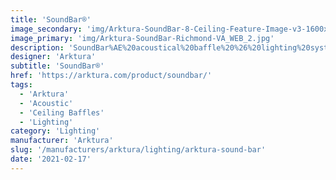 ```yaml
---
title: 'SoundBar®'
image_secondary: 'img/Arktura-SoundBar-8-Ceiling-Feature-Image-v3-1600x1600.png'
image_primary: 'img/Arktura-SoundBar-Richmond-VA_WEB_2.jpg'
description: 'SoundBar%AE%20acoustical%20baffle%20%26%20lighting%20system%20delivers%20high%20performance%20noise%20reduction%20and%20sleek%20integrated%20illumination%20in%20a%20single%20cost-effective%2C%20versatile%20product.%20Choose%20from%20an%20assortment%20of%20lengths%2C%20widths%2C%20and%20depths%2C%20in%20Up%20or%20Down%20lighting%20configurations%2C%20with%20power%20integrated%20into%20its%20suspension%20cable%2C%20simplifying%20install%20and%20removing%20the%20unsightly%20clutter%20of%20cords.%20Its%20Arktura%20Soft%20Sound%AE%20acoustical%20material%20construction%20makes%20SoundBar%AE%20capable%20of%20achieving%20NRC%20ratings%20of%20up%20to%201.15.%20Units%20are%20available%20in%20a%20wide%20range%20of%20colors%2C%20including%20wood%20textures%2C%20and%20can%20be%20easily%20mixed%20and%20arranged%20as%20desired%20to%20achieve%20an%20endless%20array%20of%20dynamic%20layouts.%20Use%20SoundBar%AE%20to%20bring%20an%20impactful%20combination%20of%20style%20and%20function%20to%20your%20next%20project.'
designer: 'Arktura'
subtitle: 'SoundBar®'
href: 'https://arktura.com/product/soundbar/'
tags:
  - 'Arktura'
  - 'Acoustic'
  - 'Ceiling Baffles'
  - 'Lighting'
category: 'Lighting'
manufacturer: 'Arktura'
slug: '/manufacturers/arktura/lighting/arktura-sound-bar'
date: '2021-02-17'
---
```

